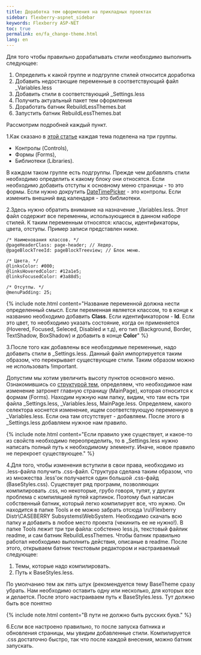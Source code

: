 ```yaml
---
title: Доработка тем оформления на прикладных проектах
sidebar: flexberry-aspnet_sidebar
keywords: Flexberry ASP-NET
toc: true
permalink: en/fa_change-theme.html
lang: en
---
```


Для того чтобы правильно дорабатывать стили необходимо выполнить следующее:

1. Определить к какой группе и подгруппе стилей относится доработка
2. Добавить недостающие переменные в соответствующий файл _Variables.less
3. Добавить стили в соответствующий _Settings.less
4. Получить актуальный пакет тем оформления
5. Доработать батник RebuildLessThemes.bat
6. Запустить батник RebuildLessThemes.bat

Рассмотрим подробней каждый пункт.

1.Как сказано в [этой статье](fa_theme-structure.html) каждая тема поделена на три группы.

* Контролы (Controls), 
* Формы (Forms), 
* Библиотеки (Libraries). 

В каждом таком группе есть подгруппы. Прежде чем добавлять стили необходимо определить к какому блоку они относятся. Если необходимо добавить отступы к основному меню страницы - то это формы. Если нужно докрутить [DateTimePicker](fw_date-time-picker.html) - это контролы. Если изменить внешний вид календаря - это библиотеки.

2.Здесь нужно обратить внимание на назначение _Variables.less. Этот файл содержит все переменны, использующиеся в данном наборе стилей. К таким переменным относятся: классы, идентификаторы, цвета, отступы. Пример записи представлен ниже.

```less
/* Наименования классов. */
@pageHeaderClass: page-header; // Хедер.
@pageBlockTreeId: pageBlockTreeview; // Блок меню.

/* Цвета. */
@linksColor: #000;
@linksHoveredColor: #12a1e5;
@linksFocusedColor: #3a88d5;

/* Отсутпы. */
@menuPadding: 25;
```

{% include note.html content="Название переменной должна нести определенный смысл. Если переменная является классом, то в конце к названию необходимо добавить **Class**. Если идентификатором - **Id**. Если это цвет, то необходимо указать состояние, когда он применяется (Hovered, Focused, Seleced, Disabled и т.д), его тип (Background, Border, TextShadow, BoxShadow) и добавить в конце **Color**" %}

3.После того как добавлены все необходимые переменные, надо добавить стили в _Settings.less. Данный файл импортируется таким образом, что перекрывает существующие стили. Таким образом можно не использовать !important.

Допустим мы хотим увеличить высоту пунктов основного меню. Ознакомившись со [структурой тем](fa_theme-structure.html), определяем, что необходимое нам изменение затронет главную страницу (MainPage), которая относится к формам (Forms). Находим нужную нам папку, видим, что там есть три файла _Settings.less, _Variables.less, MainPage.less. Определяем, какого селектора коснется изменение, ищем соответствующую переменную в _Variables.less. Если она там отсутствует - добавляем. После этого в _Settings.less добавляем нужное нам правило.

{% include note.html content="Если правило уже существует, и какое-то из свойств необходимо переопределить, то в _Settings.less нужно написать полный путь к необходимому элементу. Иначе, новое правило не перекроет существующее." %}

4.Для того, чтобы изменения вступили в свои права, необходимо из .less-файла получить .css-файл. Структура сделана таким образом, что из множества .less'ок получается один большой .css-файд (BaseStyles.css). Существует ряд программ, позволяющих компилировать .css, но некоторые, грубо говоря, тупят, у других проблема с компиляцией путей картинок. Поэтому был написан собственный батник, который легко компилирует все, что нужно. Он находится в папке Tools и ее можно забрать отсюда \\ru\Flexberry Distr\CASEBERRY Subsystems\WebSystem. Необходимо скачать всю папку и добавить в любое место проекта (чекинить ее не нужно!). В папке Tools лежит три три файла: собстенно less.js, текстовый файлик readme, и сам батник RebuildLessThemes. Чтобы батник правильно работал необходимо выполнить действия, описаные в readme. После этого, открываем батник текстовым редактором и настраиваемый следующее:

1. Темы, которые надо компилировать.
2. Путь к BaseStyles.less.

По умолчанию тем аж пять штук (рекомендуется тему BaseTheme сразу убрать. Нам необходимо оставить одну или несколько, для которых все и делается. После этого настраиваем путь к BaseStyles.less. Тут должно быть все понятно

{% include note.html content="В пути не должно быть русских букв." %}

6.Если все настроено правильно, то после запуска батника и обновления страницы, мы увидим добавленные стили. Компилируется .css достаточно быстро, так что после каждой внесения, можно батник запускать.
